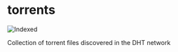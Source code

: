 torrents 
========
![Indexed](https://img.shields.io/badge/indexed-79922-blue)

Collection of torrent files discovered in the DHT network
